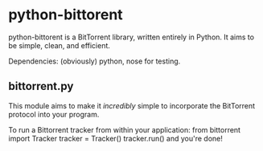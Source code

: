 python-bittorent
=========
python-bittorent is a BitTorrent library, written entirely in Python.
It aims to be simple, clean, and efficient.

Dependencies: (obviously) python, nose for testing.

bittorrent.py
------------
This module aims to make it *incredibly* simple to incorporate the BitTorrent protocol into your program.

To run a Bittorrent tracker from within your application:
    from bittorrent import Tracker
    tracker = Tracker()
    tracker.run()
and you're done!